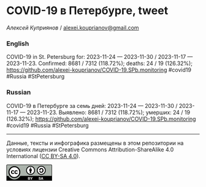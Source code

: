# COVID-19 в Петербурге, tweet

*Алексей Куприянов* / <alexei.kouprianov@gmail.com>

### English

<!-- COVID-19 in St. Petersburg for: 2023-11-24 --- 2023-11-30 / 2023-11-17 --- 2023-11-23. Сonfirmed: 8681 / 7312 (118.72%); hospitalized:  /   (); deaths: 24 / 19 (126.32%); https://github.com/alexei-kouprianov/COVID-19.SPb.monitoring #covid19 #Russia #StPetersburg -->

COVID-19 in St. Petersburg for: 2023-11-24 — 2023-11-30 / 2023-11-17 —
2023-11-23. Сonfirmed: 8681 / 7312 (118.72%); deaths: 24 / 19 (126.32%);
<https://github.com/alexei-kouprianov/COVID-19.SPb.monitoring> \#covid19
\#Russia \#StPetersburg

### Russian

<!-- COVID-19 в Петербурге за семь дней: 2023-11-24 --- 2023-11-30 / 2023-11-17 --- 2023-11-23. Выявлено: 8681 / 7312 (118.72%); госпитализировано:  /   (); умерших: 24 / 19 (126.32%); https://github.com/alexei-kouprianov/COVID-19.SPb.monitoring #covid19 #Russia #StPetersburg -->

COVID-19 в Петербурге за семь дней: 2023-11-24 — 2023-11-30 / 2023-11-17
— 2023-11-23. Выявлено: 8681 / 7312 (118.72%); умерших: 24 / 19
(126.32%);
<https://github.com/alexei-kouprianov/COVID-19.SPb.monitoring> \#covid19
\#Russia \#StPetersburg

------------------------------------------------------------------------

Данные, тексты и инфографика размещены в этом репозитории на условиях
лицензии Creative Commons Attribution-ShareAlike 4.0 International ([CC
BY-SA 4.0](https://creativecommons.org/licenses/by-sa/4.0/)).

![](../misc/CC-BY-SA-icon.png "CC-BY-SA")
